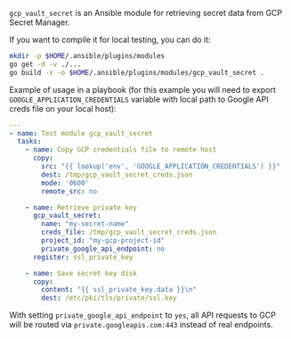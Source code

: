 `gcp_vault_secret` is an Ansible module for retrieving secret data from GCP Secret Manager.

If you want to compile it for local testing, you can do it:
```bash
mkdir -p $HOME/.ansible/plugins/modules
go get -d -v ./...
go build -x -o $HOME/.ansible/plugins/modules/gcp_vault_secret .
```

Example of usage in a playbook (for this example you will need to export `GOOGLE_APPLICATION_CREDENTIALS` variable with local path to Google API creds file on your local host):
```yaml
---
- name: Test module gcp_vault_secret
  tasks:
    - name: Copy GCP credentials file to remote host
      copy:
        src: "{{ lookup('env', 'GOOGLE_APPLICATION_CREDENTIALS') }}"
        dest: /tmp/gcp_vault_secret_creds.json
        mode: '0600'
        remote_src: no

    - name: Retrieve private key
      gcp_vault_secret:
        name: "my-secret-name"
        creds_file: /tmp/gcp_vault_secret_creds.json
        project_id: "my-gcp-project-id"
        private_google_api_endpoint: no
      register: ssl_private_key

    - name: Save secret key disk
      copy:
        content: "{{ ssl_private_key.data }}\n"
        dest: /etc/pki/tls/private/ssl.key
```

With setting `private_google_api_endpoint` to `yes`, all API requests to GCP will be routed via `private.googleapis.com:443` instead of real endpoints.